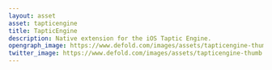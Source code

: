 ```yaml
---
layout: asset
asset: tapticengine
title: TapticEngine
description: Native extension for the iOS Taptic Engine.
opengraph_image: https://www.defold.com/images/assets/tapticengine-thumb.png
twitter_image: https://www.defold.com/images/assets/tapticengine-thumb.png
---
```

